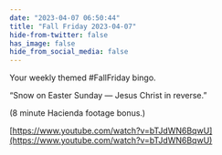 ```yaml
---
date: "2023-04-07 06:50:44"
title: "Fall Friday 2023-04-07"
hide-from-twitter: false
has_image: false
hide_from_social_media: false
---
```


Your weekly themed #FallFriday bingo.

“Snow on Easter Sunday — Jesus Christ in reverse.”

(8 minute Hacienda footage bonus.)

[https://www.youtube.com/watch?v=bTJdWN6BqwU](https://www.youtube.com/watch?v=bTJdWN6BqwU)
